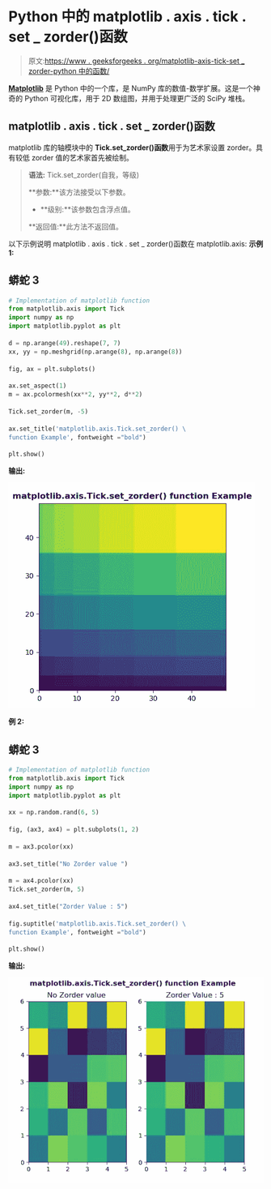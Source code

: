 # Python 中的 matplotlib . axis . tick . set _ zorder()函数

> 原文:[https://www . geeksforgeeks . org/matplotlib-axis-tick-set _ zorder-python 中的函数/](https://www.geeksforgeeks.org/matplotlib-axis-tick-set_zorder-function-in-python/)

[**Matplotlib**](https://www.geeksforgeeks.org/python-introduction-matplotlib/) 是 Python 中的一个库，是 NumPy 库的数值-数学扩展。这是一个神奇的 Python 可视化库，用于 2D 数组图，并用于处理更广泛的 SciPy 堆栈。

## matplotlib . axis . tick . set _ zorder()函数

matplotlib 库的轴模块中的 **Tick.set_zorder()函数**用于为艺术家设置 zorder。具有较低 zorder 值的艺术家首先被绘制。

> **语法:** Tick.set_zorder(自我，等级)
> 
> **参数:**该方法接受以下参数。
> 
> *   **级别:**该参数包含浮点值。
> 
> **返回值:**此方法不返回值。

以下示例说明 matplotlib . axis . tick . set _ zorder()函数在 matplotlib.axis:
**示例 1:**

## 蟒蛇 3

```py
# Implementation of matplotlib function
from matplotlib.axis import Tick
import numpy as np  
import matplotlib.pyplot as plt  

d = np.arange(49).reshape(7, 7)  
xx, yy = np.meshgrid(np.arange(8), np.arange(8))  

fig, ax = plt.subplots()  

ax.set_aspect(1)  
m = ax.pcolormesh(xx**2, yy**2, d**2) 

Tick.set_zorder(m, -5) 

ax.set_title('matplotlib.axis.Tick.set_zorder() \
function Example', fontweight ="bold")  

plt.show() 
```

**输出:**

![](img/cb07b3bfc62792bb93aef9d41ce2de0d.png)

**例 2:**

## 蟒蛇 3

```py
# Implementation of matplotlib function
from matplotlib.axis import Tick
import numpy as np  
import matplotlib.pyplot as plt  

xx = np.random.rand(6, 5)  

fig, (ax3, ax4) = plt.subplots(1, 2)  

m = ax3.pcolor(xx)  

ax3.set_title("No Zorder value ")  

m = ax4.pcolor(xx)  
Tick.set_zorder(m, 5)  

ax4.set_title("Zorder Value : 5")

fig.suptitle('matplotlib.axis.Tick.set_zorder() \
function Example', fontweight ="bold")  

plt.show() 
```

**输出:**

![](img/e55cdb36e79fa01b8d7acb9cc3399f6a.png)